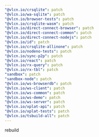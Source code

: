 ```yaml
---
"@vlcn.io/crsqlite": patch
"@vlcn.io/wa-sqlite": patch
"@vlcn.io/browser-tests": patch
"@vlcn.io/crsqlite-wasm": patch
"@vlcn.io/direct-connect-browser": patch
"@vlcn.io/direct-connect-common": patch
"@vlcn.io/direct-connect-nodejs": patch
"@vlcn.io/id": patch
"@vlcn.io/crsqlite-allinone": patch
"@vlcn.io/nodeno-tests": patch
"@vlcn.io/sync-p2p": patch
"@vlcn.io/react": patch
"@vlcn.io/rx-query": patch
"@vlcn.io/rx-tbl": patch
"sandbox": patch
"sandbox-node": patch
"@vlcn.io/ws-browserdb": patch
"@vlcn.io/ws-client": patch
"@vlcn.io/ws-common": patch
"@vlcn.io/ws-demo": patch
"@vlcn.io/ws-server": patch
"@vlcn.io/xplat-api": patch
"@vlcn.io/xplat-tests": patch
"@vlcn.io/tsbuild-all": patch
---
```


rebuild
